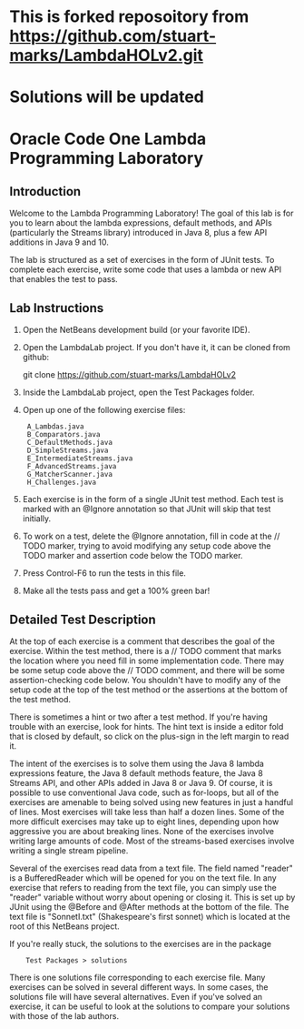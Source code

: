 # This is forked reposoitory from https://github.com/stuart-marks/LambdaHOLv2.git
# Solutions will be updated
# Oracle Code One Lambda Programming Laboratory

## Introduction

Welcome to the Lambda Programming Laboratory! The goal of this
lab is for you to learn about the lambda expressions, default methods,
and APIs (particularly the Streams library) introduced in Java 8, plus
a few API additions in Java 9 and 10.

The lab is structured as a set of exercises in the form of JUnit
tests. To complete each exercise, write some code that uses a
lambda or new API that enables the test to pass.

## Lab Instructions

1. Open the NetBeans development build (or your favorite IDE).

2. Open the LambdaLab project. If you don't have it, it can be cloned
from github:

    git clone https://github.com/stuart-marks/LambdaHOLv2

3. Inside the LambdaLab project, open the Test Packages folder.

4. Open up one of the following exercise files:

        A_Lambdas.java
        B_Comparators.java
        C_DefaultMethods.java
        D_SimpleStreams.java
        E_IntermediateStreams.java
        F_AdvancedStreams.java
        G_MatcherScanner.java
        H_Challenges.java

5. Each exercise is in the form of a single JUnit test method. Each
test is marked with an @Ignore annotation so that JUnit will skip that
test initially.

6. To work on a test, delete the @Ignore annotation, fill in code at
the // TODO marker, trying to avoid modifying any setup code above the
TODO marker and assertion code below the TODO marker.

7. Press Control-F6 to run the tests in this file.

8. Make all the tests pass and get a 100% green bar!

## Detailed Test Description

At the top of each exercise is a comment that describes the goal of
the exercise. Within the test method, there is a // TODO comment that
marks the location where you need fill in some implementation
code. There may be some setup code above the // TODO comment, and
there will be some assertion-checking code below.  You shouldn't have
to modify any of the setup code at the top of the test method or the
assertions at the bottom of the test method.

There is sometimes a hint or two after a test method. If you're having
trouble with an exercise, look for hints. The hint text is inside
a editor fold that is closed by default, so click on the plus-sign
in the left margin to read it.

The intent of the exercises is to solve them using the Java 8 lambda
expressions feature, the Java 8 default methods feature, the Java 8
Streams API, and other APIs added in Java 8 or Java 9. Of course, it
is possible to use conventional Java code, such as for-loops, but all
of the exercises are amenable to being solved using new features in
just a handful of lines. Most exercises will take less than half a
dozen lines. Some of the more difficult exercises may take up to eight
lines, depending upon how aggressive you are about breaking
lines. None of the exercises involve writing large amounts of
code. Most of the streams-based exercises involve writing a single
stream pipeline.

Several of the exercises read data from a text file. The field named
"reader" is a BufferedReader which will be opened for you on the text
file. In any exercise that refers to reading from the text file, you
can simply use the "reader" variable without worry about opening or
closing it. This is set up by JUnit using the @Before and @After
methods at the bottom of the file. The text file is "SonnetI.txt"
(Shakespeare's first sonnet) which is located at the root of this
NetBeans project.

If you're really stuck, the solutions to the exercises are in the package

        Test Packages > solutions

There is one solutions file corresponding to each exercise file.  Many
exercises can be solved in several different ways. In some cases, the
solutions file will have several alternatives. Even if you've solved
an exercise, it can be useful to look at the solutions to compare your
solutions with those of the lab authors.
